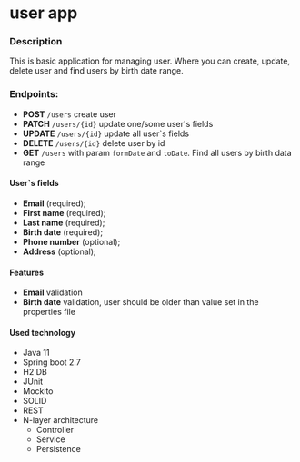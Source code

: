 # user app
### Description
This is basic application for managing user.
Where you can create, update, delete user and find users by birth date range.
### Endpoints:
- **POST** `/users` create user
- **PATCH** `/users/{id}` update one/some user's fields
- **UPDATE** `/users/{id}` update all user`s fields
- **DELETE** `/users/{id}` delete user by id
- **GET** `/users`  with param `formDate` and `toDate`. Find all users by birth data range
#### User`s fields
-   **Email** (required);
-   **First name** (required);
-   **Last name** (required);
-   **Birth date** (required);
-   **Phone number** (optional);
-   **Address** (optional);
#### Features
- **Email** validation
- **Birth date** validation, user should be older than value set in the properties file
#### Used technology
- Java 11
- Spring boot 2.7
- H2 DB
- JUnit
- Mockito
- SOLID
- REST
- N-layer architecture
    - Controller
    - Service
    - Persistence